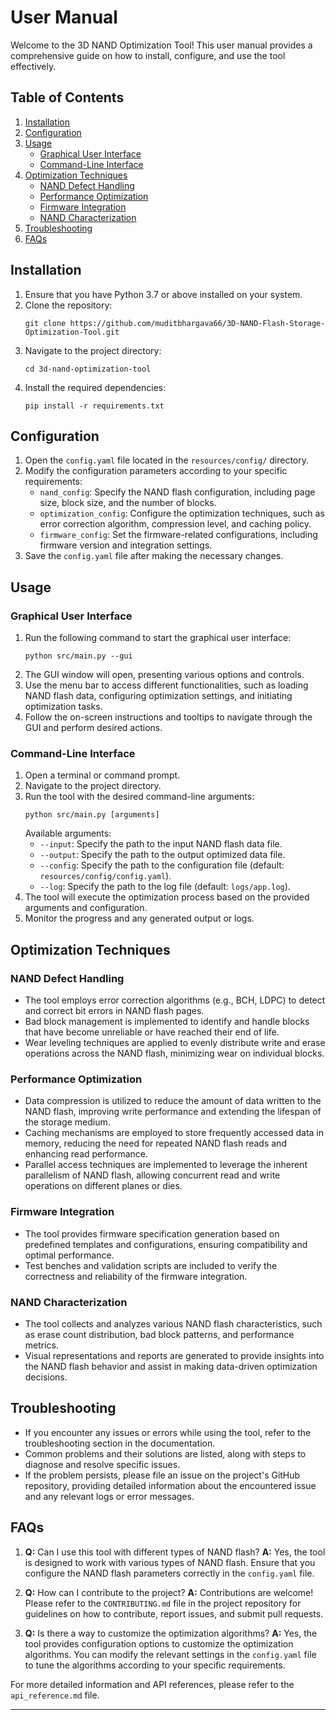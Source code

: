 # User Manual

Welcome to the 3D NAND Optimization Tool! This user manual provides a comprehensive guide on how to install, configure, and use the tool effectively.

## Table of Contents
1. [Installation](#installation)
2. [Configuration](#configuration)
3. [Usage](#usage)
   - [Graphical User Interface](#graphical-user-interface)
   - [Command-Line Interface](#command-line-interface)
4. [Optimization Techniques](#optimization-techniques)
   - [NAND Defect Handling](#nand-defect-handling)
   - [Performance Optimization](#performance-optimization)
   - [Firmware Integration](#firmware-integration)
   - [NAND Characterization](#nand-characterization)
5. [Troubleshooting](#troubleshooting)
6. [FAQs](#faqs)

## Installation
1. Ensure that you have Python 3.7 or above installed on your system.
2. Clone the repository:
   ```
   git clone https://github.com/muditbhargava66/3D-NAND-Flash-Storage-Optimization-Tool.git
   ```
3. Navigate to the project directory:
   ```
   cd 3d-nand-optimization-tool
   ```
4. Install the required dependencies:
   ```
   pip install -r requirements.txt
   ```

## Configuration
1. Open the `config.yaml` file located in the `resources/config/` directory.
2. Modify the configuration parameters according to your specific requirements:
   - `nand_config`: Specify the NAND flash configuration, including page size, block size, and the number of blocks.
   - `optimization_config`: Configure the optimization techniques, such as error correction algorithm, compression level, and caching policy.
   - `firmware_config`: Set the firmware-related configurations, including firmware version and integration settings.
3. Save the `config.yaml` file after making the necessary changes.

## Usage
### Graphical User Interface
1. Run the following command to start the graphical user interface:
   ```
   python src/main.py --gui
   ```
2. The GUI window will open, presenting various options and controls.
3. Use the menu bar to access different functionalities, such as loading NAND flash data, configuring optimization settings, and initiating optimization tasks.
4. Follow the on-screen instructions and tooltips to navigate through the GUI and perform desired actions.

### Command-Line Interface
1. Open a terminal or command prompt.
2. Navigate to the project directory.
3. Run the tool with the desired command-line arguments:
   ```
   python src/main.py [arguments]
   ```
   Available arguments:
   - `--input`: Specify the path to the input NAND flash data file.
   - `--output`: Specify the path to the output optimized data file.
   - `--config`: Specify the path to the configuration file (default: `resources/config/config.yaml`).
   - `--log`: Specify the path to the log file (default: `logs/app.log`).
4. The tool will execute the optimization process based on the provided arguments and configuration.
5. Monitor the progress and any generated output or logs.

## Optimization Techniques
### NAND Defect Handling
- The tool employs error correction algorithms (e.g., BCH, LDPC) to detect and correct bit errors in NAND flash pages.
- Bad block management is implemented to identify and handle blocks that have become unreliable or have reached their end of life.
- Wear leveling techniques are applied to evenly distribute write and erase operations across the NAND flash, minimizing wear on individual blocks.

### Performance Optimization
- Data compression is utilized to reduce the amount of data written to the NAND flash, improving write performance and extending the lifespan of the storage medium.
- Caching mechanisms are employed to store frequently accessed data in memory, reducing the need for repeated NAND flash reads and enhancing read performance.
- Parallel access techniques are implemented to leverage the inherent parallelism of NAND flash, allowing concurrent read and write operations on different planes or dies.

### Firmware Integration
- The tool provides firmware specification generation based on predefined templates and configurations, ensuring compatibility and optimal performance.
- Test benches and validation scripts are included to verify the correctness and reliability of the firmware integration.

### NAND Characterization
- The tool collects and analyzes various NAND flash characteristics, such as erase count distribution, bad block patterns, and performance metrics.
- Visual representations and reports are generated to provide insights into the NAND flash behavior and assist in making data-driven optimization decisions.

## Troubleshooting
- If you encounter any issues or errors while using the tool, refer to the troubleshooting section in the documentation.
- Common problems and their solutions are listed, along with steps to diagnose and resolve specific issues.
- If the problem persists, please file an issue on the project's GitHub repository, providing detailed information about the encountered issue and any relevant logs or error messages.

## FAQs
1. **Q:** Can I use this tool with different types of NAND flash?
   **A:** Yes, the tool is designed to work with various types of NAND flash. Ensure that you configure the NAND flash parameters correctly in the `config.yaml` file.

2. **Q:** How can I contribute to the project?
   **A:** Contributions are welcome! Please refer to the `CONTRIBUTING.md` file in the project repository for guidelines on how to contribute, report issues, and submit pull requests.

3. **Q:** Is there a way to customize the optimization algorithms?
   **A:** Yes, the tool provides configuration options to customize the optimization algorithms. You can modify the relevant settings in the `config.yaml` file to tune the algorithms according to your specific requirements.

For more detailed information and API references, please refer to the `api_reference.md` file.

---
